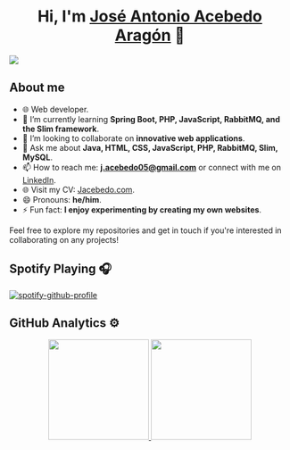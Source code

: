 <div align="center">
<h1 align="center">Hi, I'm <a href="https://joseantonioacebedoaragon.github.io/Curriculum">José Antonio Acebedo Aragón</a> 👋</h1>
</div>

<!--
**JoseAntonioAcebedoAragon/JoseAntonioAcebedoAragon** is a ✨ _special_ ✨ repository because its `README.md` (this file) appears on your GitHub profile.
-->

<img src="https://i.ibb.co/PZDzfkv/Sin-t-tulo.png">

## About me

- 🌐 Web developer.
- 🌱 I’m currently learning **Spring Boot, PHP, JavaScript, RabbitMQ, and the Slim framework**.
- 👯 I’m looking to collaborate on **innovative web applications**.
- 💬 Ask me about **Java, HTML, CSS, JavaScript, PHP, RabbitMQ, Slim, MySQL**.
- 📫 How to reach me: **j.acebedo05@gmail.com** or connect with me on [LinkedIn](https://es.linkedin.com/in/jos%C3%A9-antonio-acebedo-arag%C3%B3n-5a164523a).
- 🌐 Visit my CV: [Jacebedo.com](https://joseantonioacebedoaragon.github.io/Curriculum/).
- 😄 Pronouns: **he/him**.
- ⚡ Fun fact: **I enjoy experimenting by creating my own websites**.
  
Feel free to explore my repositories and get in touch if you're interested in collaborating on any projects!

## Spotify Playing 🎧
[![spotify-github-profile](https://spotify-github-profile.vercel.app/api/view?uid=joseesteponense-3&cover_image=true&theme=novatorem&show_offline=false&background_color=000000&interchange=false&bar_color=32a852&bar_color_cover=false)](https://open.spotify.com/user/joseesteponense-3)

## GitHub Analytics ⚙️

<p align="center">
  <a href="https://github.com/JoseAntonioAcebedoAragon">
    <img height="180em" src="https://github-readme-stats-eight-theta.vercel.app/api?username=JoseAntonioAcebedoAragon&show_icons=true&theme=dark&include_all_commits=true&count_private=true"/>
    <img height="180em" src="https://github-readme-stats-eight-theta.vercel.app/api/top-langs/?username=JoseAntonioAcebedoAragon&layout=compact&langs_count=8&theme=dark"/>
  </a>
</p>
